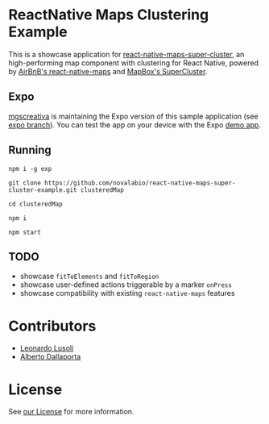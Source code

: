 # ReactNative Maps Clustering Example

This is a showcase application for [react-native-maps-super-cluster](https://github.com/novalabio/react-native-maps-super-cluster), an high-performing map component with clustering for React Native, powered by [AirBnB's react-native-maps](https://github.com/airbnb/react-native-maps) and [MapBox's SuperCluster](https://github.com/mapbox/supercluster).

## Expo
[mgscreativa](https://github.com/mgscreativa) is maintaining the Expo version of this sample application (see [expo branch](https://github.com/novalabio/react-native-maps-super-cluster-example/tree/expo)).
You can test the app on your device with the Expo [demo app](https://exp.host/@mgscreativa/novalabreactnativemapsclusteringexample).

## Running

```
npm i -g exp

git clone https://github.com/novalabio/react-native-maps-super-cluster-example.git clusteredMap

cd clusteredMap

npm i

npm start
```

## TODO

* showcase `fitToElements` and `fitToRegion`
* showcase user-defined actions triggerable by a marker `onPress`
* showcase compatibility with existing `react-native-maps` features

# Contributors

* [Leonardo Lusoli](https://github.com/leolusoli)
* [Alberto Dallaporta](https://github.com/39otrebla)

# License
See [our License](https://github.com/novalabio/react-native-maps-super-cluster-example/blob/master/LICENSE) for more information.
